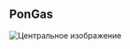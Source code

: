 ## PonGas

<html lang="ru">
<head>
    <meta charset="UTF-8">
    <meta name="viewport" content="width=device-width, initial-scale=1.0">
    <title>barabuka</title>
    <link rel="stylesheet" href="style.css">
    <link rel="shortcut icon" href="images/icon/gas.png" />
</head>
<body>
    <div class="container" onclick="playAudio()">
        <img src="images/5x30.gif" alt="Центральное изображение">
        <audio id="myAudio" loop>
            <source src="Music/pon.ogg" type="audio/ogg">
            Ваш браузер не поддерживает аудио элемент.
        </audio>
    </div>
    <script src="script.js"></script>
</body>
</html>
